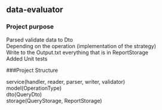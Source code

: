 ## data-evaluator

### Project purpose

Parsed validate data to Dto\
Depending on the operation (implementation of the strategy)\
Write to the Output.txt everything that is in ReportStorage\
Added Unit tests

###Project Structure

service(handler, reader, parser, writer, validator)\
model(OperationType)\
dto(QueryDto)\
storage(QueryStorage, ReportStorage)
